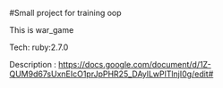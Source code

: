 #Small project for training oop

This is war_game

Tech: ruby:2.7.0

Description : https://docs.google.com/document/d/1Z-QUM9d67sUxnEIcO1prJpPHR25_DAylLwPlTlnjI0g/edit#

